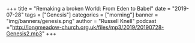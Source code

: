 +++
title = "Remaking a broken World: From Eden to Babel"
date = "2019-07-28"
tags = ["Genesis"]
categories = ["morning"]
banner = "img/banners/genesis.png"
author = "Russell Knell"
podcast ="http://longmeadow-church.org.uk/files/mp3/2019/20190728-Genesis2.mp3"
+++

